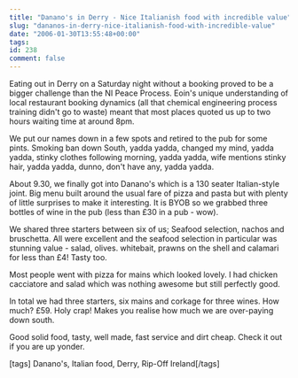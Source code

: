 ```yaml
---
title: "Danano's in Derry - Nice Italianish food with incredible value"
slug: "dananos-in-derry-nice-italianish-food-with-incredible-value"
date: "2006-01-30T13:55:48+00:00"
tags:
id: 238
comment: false
---
```


Eating out in Derry on a Saturday night without a booking proved to be a bigger challenge than the NI Peace Process. Eoin's unique understanding of local restaurant booking dynamics (all that chemical engineering process training didn't go to waste) meant that most places quoted us up to two hours waiting time at around 8pm.

We put our names down in a few spots and retired to the pub for some pints. Smoking ban down South, yadda yadda, changed my mind, yadda yadda, stinky clothes following morning, yadda yadda, wife mentions stinky hair, yadda yadda, dunno, don't have any, yadda yadda.

About 9.30, we finally got into Danano's which is a 130 seater Italian-style joint. Big menu built around the usual fare of pizza and pasta but with plenty of little surprises to make it interesting. It is BYOB so we grabbed three bottles of wine in the pub (less than £30 in a pub - wow).

We shared three starters between six of us; Seafood selection, nachos and bruschetta. All were excellent and the seafood selection in particular was stunning value - salad, olives. whitebait, prawns on the shell and calamari for less than £4! Tasty too.

Most people went with pizza for mains which looked lovely. I had chicken cacciatore and salad which was nothing awesome but still perfectly good.

In total we had three starters, six mains and corkage for three wines. How much? £59\. Holy crap! Makes you realise how much we are over-paying down south.

Good solid food, tasty, well made, fast service and dirt cheap. Check it out if you are up yonder.

[tags] Danano's, Italian food, Derry, Rip-Off Ireland[/tags]
